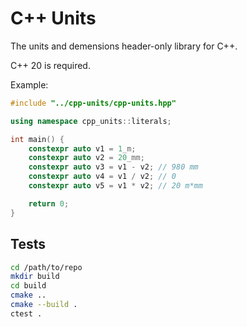 # C++ Units

The units and demensions header-only library for C++.

C++ 20 is required.

Example:
```cpp
#include "../cpp-units/cpp-units.hpp"

using namespace cpp_units::literals;

int main() {
    constexpr auto v1 = 1_m;
    constexpr auto v2 = 20_mm;
    constexpr auto v3 = v1 - v2; // 980 mm
    constexpr auto v4 = v1 / v2; // 0
    constexpr auto v5 = v1 * v2; // 20 m*mm

    return 0;
}
```

## Tests

```bash
cd /path/to/repo
mkdir build
cd build
cmake ..
cmake --build .
ctest .
```
